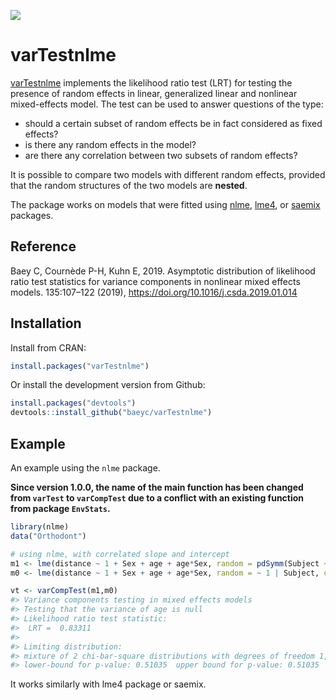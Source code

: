 
<!-- README.md is generated from README.Rmd. Please edit that file -->

[![](https://www.r-pkg.org/badges/version/varTestnlme)](https://CRAN.R-project.org/package=varTestnlme)

# varTestnlme

[varTestnlme](https://baeyc.github.io/varTestnlme/index.html) implements
the likelihood ratio test (LRT) for testing the presence of random
effects in linear, generalized linear and nonlinear mixed-effects model.
The test can be used to answer questions of the type:

-   should a certain subset of random effects be in fact considered as
    fixed effects?
-   is there any random effects in the model?
-   are there any correlation between two subsets of random effects?

It is possible to compare two models with different random effects,
provided that the random structures of the two models are **nested**.

The package works on models that were fitted using
[nlme](https://CRAN.R-project.org/package=nlme),
[lme4](https://CRAN.R-project.org/package=lme4), or
[saemix](https://CRAN.R-project.org/package=saemix) packages.

## Reference

Baey C, Cournède P-H, Kuhn E, 2019. Asymptotic distribution of
likelihood ratio test statistics for variance components in nonlinear
mixed effects models. 135:107–122 (2019),
<https://doi.org/10.1016/j.csda.2019.01.014>

## Installation

Install from CRAN:

``` r
install.packages("varTestnlme")
```

Or install the development version from Github:

``` r
install.packages("devtools")
devtools::install_github("baeyc/varTestnlme")
```

## Example

An example using the `nlme` package.

**Since version 1.0.0, the name of the main function has been changed
from `varTest` to `varCompTest` due to a conflict with an existing
function from package `EnvStats`.**

``` r
library(nlme)
data("Orthodont")

# using nlme, with correlated slope and intercept
m1 <- lme(distance ~ 1 + Sex + age + age*Sex, random = pdSymm(Subject ~ 1 + age), data = Orthodont, method = "ML")
m0 <- lme(distance ~ 1 + Sex + age + age*Sex, random = ~ 1 | Subject, data = Orthodont, method = "ML")

vt <- varCompTest(m1,m0)
#> Variance components testing in mixed effects models
#> Testing that the variance of age is null
#> Likelihood ratio test statistic: 
#>  LRT =  0.83311 
#> 
#> Limiting distribution:
#> mixture of 2 chi-bar-square distributions with degrees of freedom 1, 2
#> lower-bound for p-value: 0.51035  upper bound for p-value: 0.51035
```

It works similarly with lme4 package or saemix.
